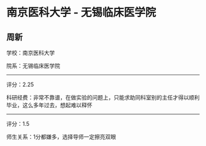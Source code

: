 # 南京医科大学 - 无锡临床医学院

## 周新

学校：南京医科大学

院系：无锡临床医学院

* * *

评分：2.25

科研经费：非常不靠谱，在做实验的问题上，只能求助同科室别的主任才得以顺利毕业，这么多年过去，想起难以释怀

* * *

评分：1.5

师生关系：1分都嫌多，选择导师一定擦亮双眼